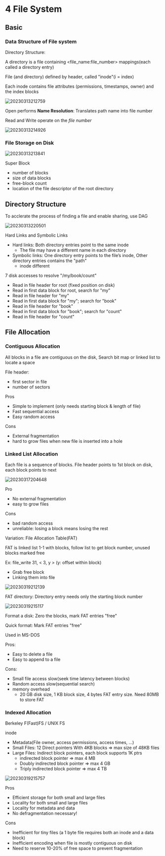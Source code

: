 # 4 File System
## Basic
### Data Structure of File system

Directory Structure: 

A directory is a file containing <file_name:file_number> mappings(each called a directory entry)

File (and directory) defined by header, called "inode"(i = index)

Each inode contains file attributes (permissions, timestamps, owner) and the index blocks

![20230313212759](https://raw.githubusercontent.com/zxc2012/image/main/20230313212759.png)

Open performs **Name Resolution**: Translates path name into file number

Read and Write operate on the *file number*

![20230313214926](https://raw.githubusercontent.com/zxc2012/image/main/20230313214926.png)

### File Storage on Disk

![20230313213841](https://raw.githubusercontent.com/zxc2012/image/main/20230313213841.png)

Super Block

- number of blocks
- size of data blocks
- free-block count
- location of the file descriptor of the root directory

## Directory Structure

To acclerate the process of finding a file and enable sharing, use DAG

![20230313220501](https://raw.githubusercontent.com/zxc2012/image/main/20230313220501.png)

Hard Links and Symbolic Links

- Hard links: Both directory entries point to the same inode
    - The file may have a different name in each directory
- Symbolic links: One directory entry points to the file’s inode, Other directory entries contains the "path"
    - inode different

7 disk accesses to resolve "/my/book/count"
- Read in file header for root (fixed position on disk)
- Read in first data block for root, search for "my"
- Read in file header for "my"
- Read in first data block for "my"; search for "book"
- Read in file header for "book"
- Read in first data block for "book"; search for "count"
- Read in file header for "count"

## File Allocation
### Contiguous Allocation

All blocks in a file are contiguous on the disk, Search bit map or linked list to locate a space

File header: 
- first sector in file
- number of sectors

Pros
- Simple to implement (only needs starting block & length of file)
- Fast sequential access
- Easy random access

Cons
- External fragmentation
- hard to grow files when new file is inserted into a hole

### Linked List Allocation

Each file is a sequence of blocks. File header points to 1st block on disk, each block points to next

![20230317204648](https://raw.githubusercontent.com/zxc2012/image/main/20230317204648.png)

Pro
- No external fragmentation
- easy to grow files

Cons
- bad random access
- unreliable: losing a block means losing the rest

Variation: File Allocation Table(FAT)

FAT is linked list 1-1 with blocks, follow list to get block number, unused blocks marked free

Ex: file_write 31, < 3, y > (y: offset within block)
- Grab free block
- Linking them into file

![20230319212139](https://raw.githubusercontent.com/zxc2012/image/main/20230319212139.png)

FAT directory: Directory entry needs only the starting block number

![20230319215117](https://raw.githubusercontent.com/zxc2012/image/main/20230319215117.png)

Format a disk: Zero the blocks, mark FAT entries "free"

Quick format: Mark FAT entries "free"

Used in MS-DOS

Pros:
- Easy to delete a file
- Easy to append to a file

Cons:
- Small file access slow(seek time latency between blocks)
- Random access slow(sequential search)
- memory overhead
    - 20 GB disk size, 1 KB block size, 4 bytes FAT entry size. Need 80MB to store FAT

### Indexed Allocation

Berkeley F(Fast)FS / UNIX FS

inode
- Metadata(File owner, access permissions, access times, …)
- Small Files: 12 Direct pointers With 4KB blocks => max size of 48KB files
- Large Files: Indirect block pointers, each block supports 1K ptrs
    - indirected block pointer => max 4 MB
    - Doubly indirected block pointer => max 4 GB
    - Triply indirected block pointer => max 4 TB

![20230319215757](https://raw.githubusercontent.com/zxc2012/image/main/20230319215757.png)

Pros
- Efficient storage for both small and large files
- Locality for both small and large files
- Locality for metadata and data
- No defragmentation necessary!

Cons
- Inefficient for tiny files (a 1 byte file requires both an inode and a data block)
- Inefficient encoding when file is mostly contiguous on disk
- Need to reserve 10-20% of free space to prevent fragmentation